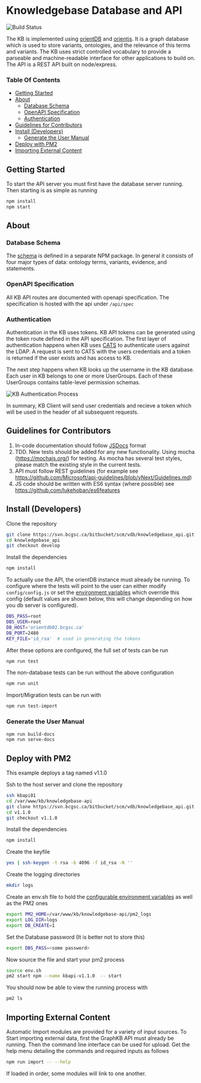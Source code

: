 # Knowledgebase Database and API

![Build Status](https://www.bcgsc.ca/bamboo/plugins/servlet/wittified/build-status/KNOW-KNOW)

The KB is implemented using [orientDB](https://github.com/orientechnologies/orientdb) and [orientjs](https://github.com/orientechnologies/orientjs).
It is a graph database which is used to store variants, ontologies, and the relevance of this terms and variants. The KB uses strict controlled vocabulary to provide a parseable and machine-readable interface for other applications to build on. The API is a REST API built on node/express.

### Table Of Contents

- [Getting Started](#getting-started)
- [About](#about)
    - [Database Schema](#database-schema)
    - [OpenAPI Specification](#openapi-specification)
    - [Authentication](#authentication)
- [Guidelines for Contributors](#guidelines-for-contributors)
- [Install (Developers)](#install-developers)
    - [Generate the User Manual](#generate-the-user-manual)
- [Deploy with PM2](#deploy-with-pm2)
- [Importing External Content](#importing-external-content)

## Getting Started

To start the API server you must first have the database server running. Then starting is as simple as running

```bash
npm install
npm start
```

## About

### Database Schema

The [schema](http://npm.bcgsc.ca:8080/#/detail/@bcgsc/knowledgebase-schema) is defined in a separate NPM package.
In general it consists of four major types of data: ontology terms, variants, evidence, and statements.

### OpenAPI Specification

All KB API routes are documented with openapi specification. The specification is hosted with the api under `/api/spec`

### Authentication

Authentication in the KB uses tokens. KB API tokens can be generated using the token route defined in the API specification.
The first layer of authentication happens when KB uses [CATS](https://www.bcgsc.ca/wiki/display/lims/CATS+Documentation) to authenticate users against the LDAP. A request is sent
to CATS with the users credentials and a token is returned if the user exists and has access to KB.

The next step happens when KB looks up the username in the KB database. Each user in KB belongs to one or more UserGroups. Each of these UserGroups contains table-level permission schemas.

![KB Authentication Process](authentication.svg)

In summary, KB Client will send user credentials and recieve a token which will be used in the header of all subsequent requests.

## Guidelines for Contributors

1. In-code documentation should follow [JSDocs](http://usejsdoc.org) format
2. TDD. New tests should be added for any new functionality. Using mocha (https://mochajs.org/) for testing. As mocha has several
   test styles, please match the existing style in the current tests.
3. API must follow REST guidelines (for example see https://github.com/Microsoft/api-guidelines/blob/vNext/Guidelines.md)
4. JS code should be written with ES6 syntax (where possible) see https://github.com/lukehoban/es6features

## Install (Developers)

Clone the repository

```bash
git clone https://svn.bcgsc.ca/bitbucket/scm/vdb/knowledgebase_api.git
cd knowledgebase_api
git checkout develop
```

Install the dependencies

```bash
npm install
```

To actually use the API, the orientDB instance must already be running. To configure where the tests will point to the user can either modify `config/config.js` or set the [environment variables](env.md) which override this config (default values are shown below, this will change depending on how you db server is configured).

```bash
DBS_PASS=root
DBS_USER=root
DB_HOST='orientdb02.bcgsc.ca'
DB_PORT=2480
KEY_FILE='id_rsa'  # used in generating the tokens
```

After these options are configured, the full set of tests can be run

```bash
npm run test
```

The non-database tests can be run without the above configuration

```bash
npm run unit
```

Import/Migration tests can be run with

```bash
npm run test-import
```

### Generate the User Manual

```bash
npm run build-docs
npm run serve-docs
```

## Deploy with PM2

This example deploys a tag named v1.1.0

Ssh to the host server and clone the repository

```bash
ssh kbapi01
cd /var/www/kb/knowledgebase-api
git clone https://svn.bcgsc.ca/bitbucket/scm/vdb/knowledgebase_api.git v1.1.0
cd v1.1.0
git checkout v1.1.0
```

Install the dependencies

```bash
npm install
```

Create the keyfile

```bash
yes | ssh-keygen -t rsa -b 4096 -f id_rsa -N ''
```

Create the logging directories

```bash
mkdir logs
```

Create an env.sh file to hold the [configurable environment variables](env.md) as well as the PM2 ones

```bash
export PM2_HOME=/var/www/kb/knowledgebase-api/pm2_logs
export LOG_DIR=logs
export DB_CREATE=1
```

Set the Database password (It is better not to store this)

```bash
export DBS_PASS=<some password>
```

Now source the file and start your pm2 process

```bash
source env.sh
pm2 start npm --name kbapi-v1.1.0  -- start
```

You should now be able to view the running process with

```bash
pm2 ls
```

## Importing External Content

Automatic Import modules are provided for a variety of input sources. To Start importing external data, first the GraphKB API
must already be running. Then the command line interface can be used for upload. Get the help menu
detailing the commands and required inputs as follows

```bash
npm run import -- --help
```

If loaded in order, some modules will link to one another.
